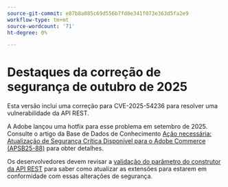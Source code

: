 ```yaml
---
source-git-commit: e87b8a085c69d556b7fd0e341f073e363d5fa2e9
workflow-type: tm+mt
source-wordcount: '71'
ht-degree: 0%

---
```

# Destaques da correção de segurança de outubro de 2025

Esta versão inclui uma correção para CVE-2025-54236 para resolver uma vulnerabilidade da API REST.

A Adobe lançou uma hotfix para esse problema em setembro de 2025. Consulte o artigo da Base de Dados de Conhecimento [Ação necessária: Atualização de Segurança Crítica Disponível para o Adobe Commerce (APSB25-88)](https://experienceleague.adobe.com/pt-br/docs/experience-cloud-kcs/kbarticles/ka-27397) para obter detalhes.<!-- AC-15379 -->

Os desenvolvedores devem revisar a [validação do parâmetro do construtor da API REST](https://developer.adobe.com/commerce/php/development/components/web-api/services/#rest-api-constructor-parameter-validation) para saber como atualizar as extensões para estarem em conformidade com essas alterações de segurança.
